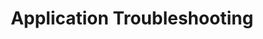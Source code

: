 ---
lang: de
layout: doc
redirect_from:
- /de/doc/application-troubleshooting/
redirect_to: https://github.com/Qubes-Community/Contents/blob/master/docs/troubleshooting/application-troubleshooting.md
ref: 236
title: Application Troubleshooting
---